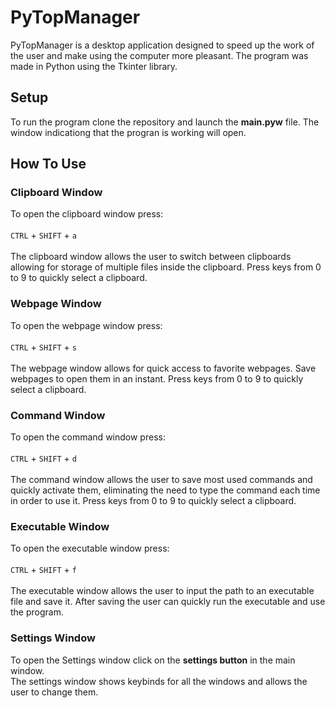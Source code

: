 # PyTopManager
PyTopManager is a desktop application designed to speed up the work of the user and make using the computer more pleasant.
The program was made in Python using the Tkinter library.

## Setup 
To run the program clone the repository and launch the **main.pyw** file. The window indicationg that the progran is working will open.

## How To Use

### Clipboard Window
To open the clipboard window press: <br> <br>
```CTRL``` + ```SHIFT``` + ```a``` <br> <br>
The clipboard window allows the user to switch between clipboards allowing for storage of multiple files inside the clipboard.
Press keys from 0 to 9 to quickly select a clipboard.

### Webpage Window
To open the webpage window press: <br> <br>
```CTRL``` + ```SHIFT``` + ```s``` <br> <br>
The webpage window allows for quick access to favorite webpages. Save webpages to open them in an instant. 
Press keys from 0 to 9 to quickly select a clipboard.

### Command Window
To open the command window press: <br> <br>
```CTRL``` + ```SHIFT``` + ```d``` <br> <br>
The command window allows the user to save most used commands and quickly activate them, eliminating the need to type the command each time in order to use it.
Press keys from 0 to 9 to quickly select a clipboard.

### Executable Window
To open the executable window press: <br> <br>
```CTRL``` + ```SHIFT``` + ```f``` <br> <br>
The executable window allows the user to input the path to an executable file and save it. After saving the user can quickly run the executable and use 
the program.

### Settings Window
To open the Settings window click on the **settings button** in the main window. <br>
The settings window shows keybinds for all the windows and allows the user to change them.
